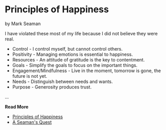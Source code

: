 # Principles of Happiness

by Mark Seaman

I have violated these most of my life because I did not believe they were real.

* Control - 
I control myself, but cannot control others.
* Positivity -
Managing emotions is essential to happiness.
* Resources - 
An attitude of gratitude is the key to contentment.
* Goals - 
Simplify the goals to focus on the important things.
* Engagement/Mindfulness - 
Live in the moment, tomorrow is gone, the future is not yet.
* Needs -
Distinguish between needs and wants.
* Purpose - 
Generosity produces trust.

...

**Read More**

* [Principles of Happiness](https://seamansguide.com/book/quest/Happiness.md)
* [A Seaman's Quest](https://seamansguide.com/book/quest)

